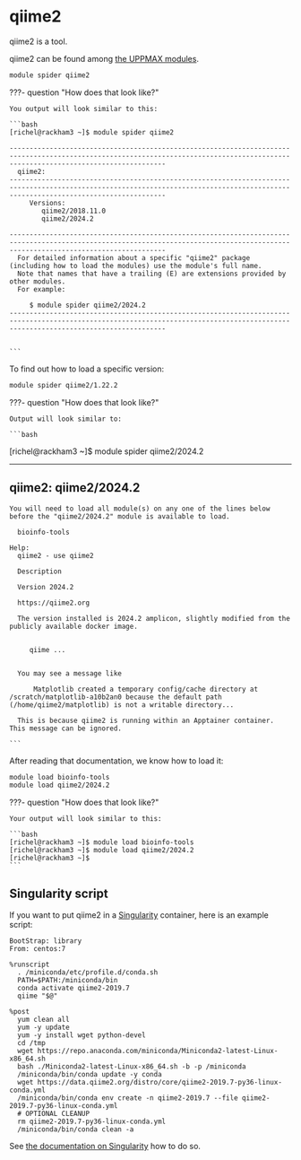 # qiime2

qiime2 is a tool.

qiime2 can be found among [the UPPMAX modules](../cluster_guides/modules.md).

```bash
module spider qiime2
```

???- question "How does that look like?"

    You output will look similar to this:

    ```bash
    [richel@rackham3 ~]$ module spider qiime2

    -----------------------------------------------------------------------------------------------------------------------------------------------------------------------------------
      qiime2:
    -----------------------------------------------------------------------------------------------------------------------------------------------------------------------------------
         Versions:
            qiime2/2018.11.0
            qiime2/2024.2

    -----------------------------------------------------------------------------------------------------------------------------------------------------------------------------------
      For detailed information about a specific "qiime2" package (including how to load the modules) use the module's full name.
      Note that names that have a trailing (E) are extensions provided by other modules.
      For example:

         $ module spider qiime2/2024.2
    -----------------------------------------------------------------------------------------------------------------------------------------------------------------------------------

     
    ```

To find out how to load a specific version:

```bash
module spider qiime2/1.22.2
```

???- question "How does that look like?"

    Output will look similar to:

    ```bash
[richel@rackham3 ~]$ module spider qiime2/2024.2

-----------------------------------------------------------------------------------------------------------------------------------------------------------------------------------

qiime2: qiime2/2024.2
-----------------------------------------------------------------------------------------------------------------------------------------------------------------------------------

    You will need to load all module(s) on any one of the lines below before the "qiime2/2024.2" module is available to load.

      bioinfo-tools
 
    Help:
      qiime2 - use qiime2 
      
      Description
      
      Version 2024.2
      
      https://qiime2.org
      
      The version installed is 2024.2 amplicon, slightly modified from the publicly available docker image.
      
      
         qiime ...
      
      
      You may see a message like 
      
          Matplotlib created a temporary config/cache directory at /scratch/matplotlib-a10b2an0 because the default path (/home/qiime2/matplotlib) is not a writable directory...
      
      This is because qiime2 is running within an Apptainer container. This message can be ignored.
      
    ```

After reading that documentation, we know how to load it:

```bash
module load bioinfo-tools 
module load qiime2/2024.2
```

???- question "How does that look like?"

    Your output will look similar to this:

    ```bash
    [richel@rackham3 ~]$ module load bioinfo-tools 
    [richel@rackham3 ~]$ module load qiime2/2024.2
    [richel@rackham3 ~]$ 
    ```

## Singularity script

If you want to put qiime2 in a [Singularity](singularity.md) container,
here is an example script:

```singularity
BootStrap: library
From: centos:7

%runscript
  . /miniconda/etc/profile.d/conda.sh
  PATH=$PATH:/miniconda/bin
  conda activate qiime2-2019.7
  qiime "$@"

%post
  yum clean all
  yum -y update
  yum -y install wget python-devel
  cd /tmp
  wget https://repo.anaconda.com/miniconda/Miniconda2-latest-Linux-x86_64.sh
  bash ./Miniconda2-latest-Linux-x86_64.sh -b -p /miniconda
  /miniconda/bin/conda update -y conda
  wget https://data.qiime2.org/distro/core/qiime2-2019.7-py36-linux-conda.yml
  /miniconda/bin/conda env create -n qiime2-2019.7 --file qiime2-2019.7-py36-linux-conda.yml
  # OPTIONAL CLEANUP
  rm qiime2-2019.7-py36-linux-conda.yml
  /miniconda/bin/conda clean -a
```

See [the documentation on Singularity](singularity.md)
how to do so.
